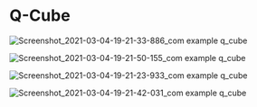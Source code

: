 # Q-Cube
![Screenshot_2021-03-04-19-21-33-886_com example q_cube](https://user-images.githubusercontent.com/69804815/109974628-c48d8800-7d1f-11eb-8f94-d099ca8d6a14.jpg)





![Screenshot_2021-03-04-19-21-50-155_com example q_cube](https://user-images.githubusercontent.com/69804815/109974637-c5beb500-7d1f-11eb-88a4-4cb937ee1fea.jpg)





![Screenshot_2021-03-04-19-21-23-933_com example q_cube](https://user-images.githubusercontent.com/69804815/109974640-c7887880-7d1f-11eb-8c1e-a6f0b2010355.jpg)





![Screenshot_2021-03-04-19-21-42-031_com example q_cube](https://user-images.githubusercontent.com/69804815/109974647-c8210f00-7d1f-11eb-9f98-15759130aff2.jpg)
